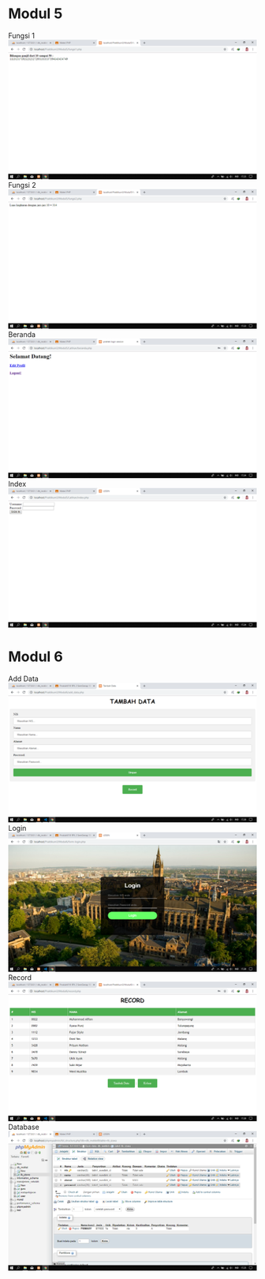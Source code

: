 # Modul 5
Fungsi 1
![alt text](https://github.com/Alfian29/Praktikum3/blob/master/SSModul5/fungsi1.png?raw=true)
Fungsi 2
![alt text](https://github.com/Alfian29/Praktikum3/blob/master/SSModul5/fungsi2.png?raw=true)
Beranda
![alt text](https://github.com/Alfian29/Praktikum3/blob/master/SSModul5/Latihan/beranda.png?raw=true)
Index
![alt text](https://github.com/Alfian29/Praktikum3/blob/master/SSModul5/Latihan/index.png?raw=true)

# Modul 6
Add Data
![alt text](https://github.com/Alfian29/Praktikum3/blob/master/SSModul6/add-data.png?raw=true)
Login
![alt text](https://github.com/Alfian29/Praktikum3/blob/master/SSModul6/login.png?raw=true)
Record
![alt text](https://github.com/Alfian29/Praktikum3/blob/master/SSModul6/record.png?raw=true)
Database
![alt text](https://github.com/Alfian29/Praktikum3/blob/master/SSModul6/database.png?raw=true)
